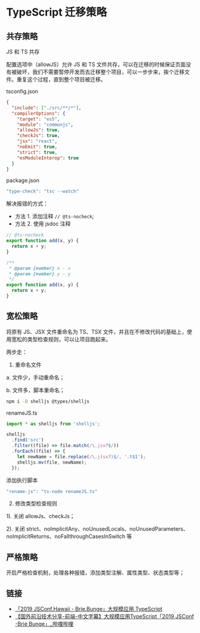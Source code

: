 # TypeScript 迁移策略

## 共存策略

JS 和 TS 共存

配置选项中（allowJS）允许 JS 和 TS 文件共存，可以在迁移的时候保证页面没有被破坏，我们不需要暂停开发而去迁移整个项目，可以一步步来，挨个迁移文件。重复这个过程，直到整个项目被迁移。

tsconfig.json

```json
{
  "include": ["./src/**/*"],
  "compilerOptions": {
    "target": "es5",
    "module": "commonjs",
    "allowJs": true,
    "checkJs": true,
    "jsx": "react",
    "noEmit": true,
    "strict": true,
    "esModuleInterop": true
  }
}
```

package.json

```js
"type-check": "tsc --watch"
```

解决报错的方式：

- 方法 1. 添加注释 `// @ts-nocheck`;
- 方法 2. 使用 jsdoc 注释

```js
// @ts-nocheck
export function add(x, y) {
  return x + y;
}
```

```js
/**
 * @param {number} x - x
 * @param {number} y - y
 */
export function add(x, y) {
  return x + y;
}
```

## 宽松策略

将原有 JS、JSX 文件重命名为 TS、TSX 文件，并且在不修改代码的基础上，使用宽松的类型检查规则，可以让项目跑起来。

两步走：

1. 重命名文件

  a. 文件少，手动重命名；

  b. 文件多，脚本重命名；

```bash
npm i -D shelljs @types/shelljs
```

renameJS.ts
```ts
import * as shelljs from 'shelljs';

shelljs
  .find('src')
  .filter((file) => file.match(/\.jsx?$/))
  .forEach((file) => {
    let newName = file.replace(/\.j(sx?)$/, '.t$1');
    shelljs.mv(file, newName);
  });
```

添加执行脚本
```js
"rename-js": "ts-node renameJS.ts"
```

2. 修改类型检查规则

1). 关闭 allowJs、checkJs；

2). 关闭 strict、noImplicitAny、noUnusedLocals、noUnusedParameters、noImplicitReturns、noFallthroughCasesInSwitch 等

## 严格策略

开启严格检查机制，处理各种报错，添加类型注解、属性类型、状态类型等；

## 链接

- [「2019 JSConf.Hawaii - Brie.Bunge」大规模应用 TypeScript](https://juejin.im/post/6844903918669922318)
- [【国外前沿技术分享-前端-中文字幕】大规模应用TypeScript「2019 JSConf -Brie Bunge」_哔哩哔哩](https://www.bilibili.com/video/av63518189)
